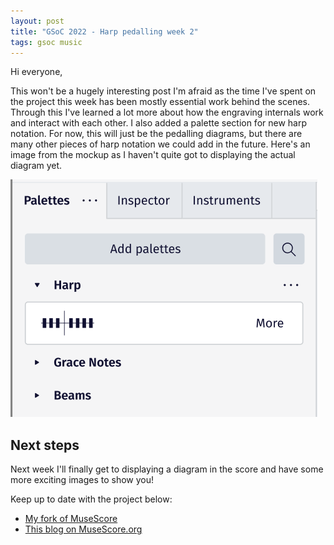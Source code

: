 ```yaml
---
layout: post
title: "GSoC 2022 - Harp pedalling week 2"
tags: gsoc music
---
```


Hi everyone,

This won't be a hugely interesting post I'm afraid as the time I've spent on the project this week has been mostly essential work behind the scenes. Through this I've learned a lot more about how the engraving internals work and interact with each other.
I also added a palette section for new harp notation. For now, this will just be the pedalling diagrams, but there are many other pieces of harp notation we could add in the future. Here's an image from the mockup as I haven't quite got to displaying the actual diagram yet.

![Design mockup for the diagram in the inspector](/assets/img/palette-mockup.png)

## Next steps
Next week I'll finally get to displaying a diagram in the score and have some more exciting images to show you!

Keep up to date with the project below:
- [My fork of MuseScore](https://github.com/miiizen/musescore/tree/harp-pedalling)
- [This blog on MuseScore.org](https://musescore.org/en/user/3773138/blog)